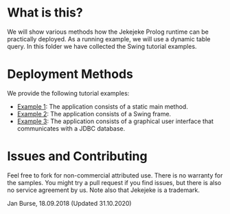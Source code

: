 # What is this?

We will show various methods how the Jekejeke Prolog runtime can
be practically deployed. As a running example, we will use a dynamic
table query. In this folder we have collected the Swing tutorial examples.

# Deployment Methods

We provide the following tutorial examples:
- [Example 1](example01):
  The application consists of a static main method.
- [Example 2](example02):
  The application consists of a Swing frame.
- [Example 3](example03):
   The application consists of a graphical user interface that communicates with a JDBC database.

# Issues and Contributing

Feel free to fork for non-commercial attributed use. There is no warranty
for the samples. You might try a pull request if you find issues, but
there is also no service agreement by us. Note also that Jekejeke is a trademark.

Jan Burse, 18.09.2018 (Updated 31.10.2020)